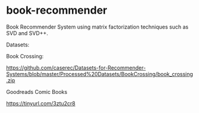 # book-recommender
Book Recommender System using matrix factorization techniques such as SVD and SVD++.

Datasets:

Book Crossing: 

https://github.com/caserec/Datasets-for-Recommender-Systems/blob/master/Processed%20Datasets/BookCrossing/book_crossing.zip

Goodreads Comic Books 

https://tinyurl.com/3ztu2cr8
